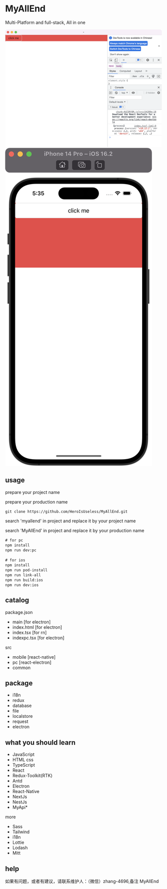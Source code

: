 # MyAllEnd

Multi-Platform and full-stack, All in one

![pc](./document/pc.png)
![mobile](./document/mobile.png)

## usage
prepare your project name

prepare your production name
```
git clone https://github.com/HeroIsUseless/MyAllEnd.git
```
search 'myallend' in project and replace it by your project name

search 'MyAllEnd' in project and replace it by your production name
```
# for pc
npm install
npm run dev:pc

# for ios
npm install
npm run pod-install
npm run link-all
npm run build:ios
npm run dev:ios
```

## catalog
package.json
- main [for electron]
- index.html [for electron]
- index.tsx [for rn]
- indexpc.tsx [for electron]

src
- mobile [react-native]
- pc [react-electron]
- common
## package
* i18n
* redux
* database
* file
* localstore
* request
* electron

## what you should learn

* JavaScript
* HTML css
* TypeScript
* React
* Redux-Toolkit(RTK)
* Antd
* Electron
* React-Native
* NextJs
* NestJs
* MyApi*

more
* Sass
* Tailwind
* i18n
* Lottie
* Lodash 
* Mitt 

## help
如果有问题，或者有建议，请联系维护人：（微信）zhang-4696,备注 MyAllEnd
